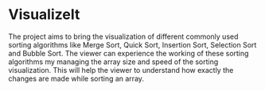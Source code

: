 # VisualizeIt
The project aims to bring the visualization of different commonly used sorting algorithms like Merge Sort, Quick Sort, Insertion Sort, Selection Sort and Bubble Sort. The viewer can experience the working of these sorting algorithms my managing the array size and speed of the sorting visualization. This will help the viewer to understand how exactly the changes are made while sorting an array.
